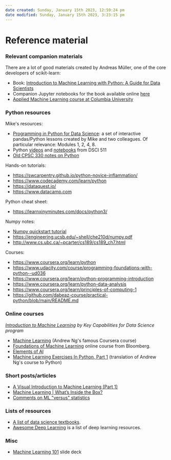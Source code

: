 ```yaml
---
date created: Sunday, January 15th 2023, 12:59:24 pm
date modified: Sunday, January 15th 2023, 3:23:15 pm
---
```

# Reference material

### Relevant companion materials

There are a lot of good materials created by Andreas Müller, one of the core developers of scikit-learn:

- Book: [Introduction to Machine Learning with Python: A Guide for Data Scientists](https://www.amazon.ca/Introduction-Machine-Learning-Python-Scientists/dp/1449369413)
- Companion Jupyter notebooks for the book available online [here](https://github.com/amueller/introduction_to_ml_with_python)
- [Applied Machine Learning course at Columbia University](https://www.cs.columbia.edu/~amueller/comsw4995s20/schedule/)

### Python resources

Mike's resources:

- [Programming in Python for Data Science](https://prog-learn.mds.ubc.ca/): a set of interactive pandas/Python lessons created by Mike and two colleagues. Of particular relevance: Modules 1, 2, 4, 8. 
- Python [videos](https://www.youtube.com/playlist?list=PLWmXHcz_53Q26aQzhknaT3zwWvl7w8wQE) and [notebooks](https://github.com/UBC-MDS/DSCI_511_prog-dsci) from DSCI 511
- [Old CPSC 330 notes on Python](python_notes.ipynb)

Hands-on tutorials:
- <https://swcarpentry.github.io/python-novice-inflammation/>
- <https://www.codecademy.com/learn/python>
- <https://dataquest.io/>
- <https://www.datacamp.com>

Python cheat sheet:
- <https://learnxinyminutes.com/docs/python3/>


Numpy notes:
- [Numpy quickstart tutorial](https://docs.scipy.org/doc/numpy/user/quickl)
- <https://engineering.ucsb.edu/~shell/che210d/numpy.pdf>
- <http://www.cs.ubc.ca/~pcarter/cs189/cs189_ch7.html>

Courses:
- <https://www.coursera.org/learn/python>
- <https://www.udacity.com/course/programming-foundations-with-python--ud036>
- <https://www.coursera.org/learn/python-programming-introduction>
- <https://www.coursera.org/learn/python-data-analysis>
- <https://www.coursera.org/learn/principles-of-computing-1>
- <https://github.com/dabeaz-course/practical-python/blob/main/README.md>

### Online courses

*[Introduction to Machine Learning](https://ml-learn.mds.ubc.ca/) by Key Capabilities for Data Science program*
* [Machine Learning](https://www.coursera.org/learn/machine-learning) (Andrew Ng's famous Coursera course)
* [Foundations of Machine Learning](https://bloomberg.github.io/foml/#home) online course from Bloomberg.
* [Elements of AI](https://www.elementsofai.com/)
* [Machine Learning Exercises In Python, Part 1](http://www.johnwittenauer.net/machine-learning-exercises-in-python-part-1/) (translation of Andrew Ng's course to Python)


### Short posts/articles

* [A Visual Introduction to Machine Learning (Part 1)](http://www.r2d3.us/visual-intro-to-machine-learning-part-1/)
* [Machine Learning | What’s Inside the Box?](https://medium.com/@randylaosat/machine-learning-whats-inside-the-box-861f5c7e72a3)
* [Comments on ML "versus" statistics](https://sgfin.github.io/2020/01/31/Comments-ML-Statistics/)

### Lists of resources

* [A list of data science textbooks](https://www.notion.so/virtuallibrary/Textbook-References-e8afb919d3454759a731bda6e06a442d).
* [Awesome Deep Learning](https://github.com/ChristosChristofidis/awesome-deep-learning) is a list of deep learning resources.

### Misc

* [Machine Learning
  101](https://docs.google.com/presentation/d/1kSuQyW5DTnkVaZEjGYCkfOxvzCqGEFzWBy4e9Uedd9k/present?slide=id.g168a3288f7_0_58)
  slide deck
